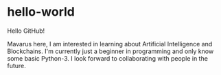 # hello-world

Hello GitHub!

Mavarus here, I am interested in learning about Artificial Intelligence and Blockchains.
I'm currently just a beginner in programming and only know some basic Python-3.
I look forward to collaborating with people in the future.
